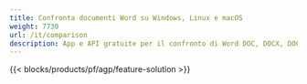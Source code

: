 ```yaml
---
title: Confronta documenti Word su Windows, Linux e macOS 
weight: 7730
url: /it/comparison
description: App e API gratuite per il confronto di Word DOC, DOCX, DOCM, DOTM, RTF, DOT e ODT
---
```


{{< blocks/products/pf/agp/feature-solution >}} 

